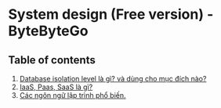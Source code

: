 # System design (Free version) - ByteByteGo

## Table of contents

1. [Database isolation level là gì? và dùng cho mục đích nào?](/contents/s1.md)
2. [IaaS, Paas, SaaS là gì?](/contents/s2.md)
3. [Các ngôn ngữ lập trình phổ biến.](/contents/s3.md)

